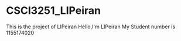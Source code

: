 # CSCI3251_LIPeiran
This is the project of LIPeiran
Hello,I'm LIPeiran
My Student number is 1155174020
